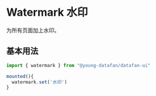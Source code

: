 
# Watermark 水印

为所有页面加上水印。

## 基本用法

``` js
import { watermark } from "@young-datafan/datafan-ui"

mounted(){
  watermark.set('水印')
}
```


